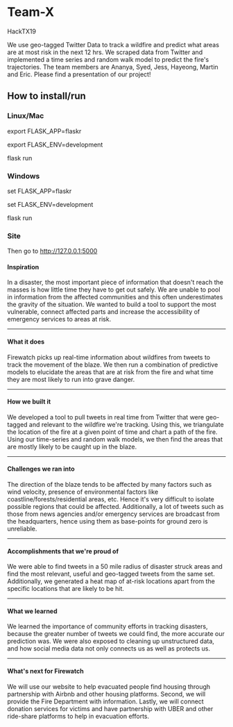 # Team-X

HackTX19

We use geo-tagged Twitter Data to track a wildfire and predict what areas are at most risk in the next 12 hrs. We scraped data from Twitter and implemented a time series and random walk model to predict the fire's trajectories. 
The team members are Ananya, Syed, Jess, Hayeong, Martin and Eric. Please find a presentation of our project!

## How to install/run

### Linux/Mac

export FLASK_APP=flaskr

export FLASK_ENV=development

flask run

### Windows

set FLASK_APP=flaskr

set FLASK_ENV=development

flask run

### Site

Then go to http://127.0.0.1:5000

#### Inspiration
In a disaster, the most important piece of information that doesn't reach the masses is how little time they have to get out safely. We are unable to pool in information from the affected communities and this often underestimates the gravity of the situation. We wanted to build a tool to support the most vulnerable, connect affected parts and increase the accessibility of emergency services to areas at risk.
_______________________________________________________________________________________________________________________________________

#### What it does
Firewatch picks up real-time information about wildfires from tweets to track the movement of the blaze. We then run a combination of predictive models to elucidate the areas that are at risk from the fire and what time they are most likely to run into grave danger.
_______________________________________________________________________________________________________________________________________

#### How we built it
We developed a tool to pull tweets in real time from Twitter that were geo-tagged and relevant to the wildfire we're tracking. Using this, we triangulate the location of the fire at a given point of time and chart a path of the fire. Using our time-series and random walk models, we then find the areas that are mostly likely to be caught up in the blaze.
_______________________________________________________________________________________________________________________________________

#### Challenges we ran into
The direction of the blaze tends to be affected by many factors such as wind velocity, presence of environmental factors like coastline/forests/residential areas, etc. Hence it's very difficult to isolate possible regions that could be affected. Additionally, a lot of tweets such as those from news agencies and/or emergency services are broadcast from the headquarters, hence using them as base-points for ground zero is unreliable.
_______________________________________________________________________________________________________________________________________

#### Accomplishments that we're proud of
We were able to find tweets in a 50 mile radius of disaster struck areas and find the most relevant, useful and geo-tagged tweets from the same set. Additionally, we generated a heat map of at-risk locations apart from the specific locations that are likely to be hit.
_______________________________________________________________________________________________________________________________________

#### What we learned
We learned the importance of community efforts in tracking disasters, because the greater number of tweets we could find, the more accurate our prediction was. We were also exposed to cleaning up unstructured data, and how social media data not only connects us as well as protects us.
_______________________________________________________________________________________________________________________________________

#### What's next for Firewatch
We will use our website to help evacuated people find housing through partnership with Airbnb and other housing platforms. Second, we will provide the Fire Department with information. Lastly, we will connect donation services for victims and have partnership with UBER and other ride-share platforms to help in evacuation efforts.

